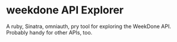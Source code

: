 # weekdone API Explorer
A ruby, Sinatra, omniauth, pry tool for exploring the WeekDone API. Probably handy for other APIs, too.
